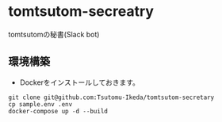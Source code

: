 # tomtsutom-secreatry

tomtsutomの秘書(Slack bot)

## 環境構築

- Dockerをインストールしておきます。

```
git clone git@github.com:Tsutomu-Ikeda/tomtsutom-secretary
cp sample.env .env
docker-compose up -d --build
```
